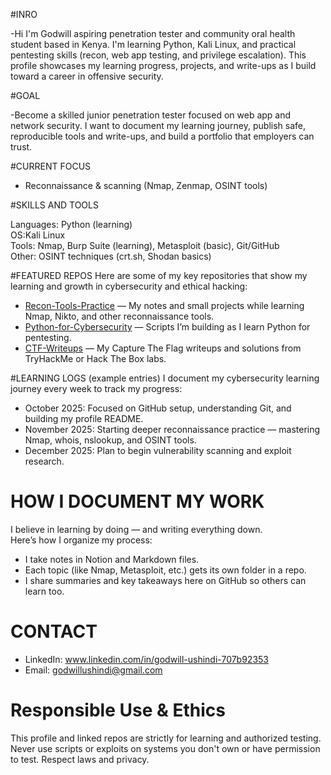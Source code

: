 #INRO

-Hi I'm Godwill aspiring penetration tester and community oral health student based in Kenya. I'm learning Python, Kali Linux, and practical pentesting skills (recon, web app testing, and privilege escalation). This profile showcases my learning progress, projects, and write-ups as I build toward a career in offensive security.

#GOAL

-Become a skilled junior penetration tester focused on web app and network security. I want to document my learning journey, publish safe, reproducible tools and write-ups, and build a portfolio that employers can trust.

#CURRENT FOCUS

- Reconnaissance & scanning (Nmap, Zenmap, OSINT tools)

#SKILLS AND TOOLS

Languages: Python (learning)  
OS:Kali Linux  
Tools: Nmap, Burp Suite (learning), Metasploit (basic), Git/GitHub  
Other: OSINT techniques (crt.sh, Shodan basics)


#FEATURED REPOS
Here are some of my key repositories that show my learning and growth in cybersecurity and ethical hacking:

- [Recon-Tools-Practice](https://github.com/G-willis/Recon-Tools-Practice) — My notes and small projects while learning Nmap, Nikto, and other reconnaissance tools.
- [Python-for-Cybersecurity](https://github.com/G-willis/Python-for-Cybersecurity) — Scripts I’m building as I learn Python for pentesting.
- [CTF-Writeups](https://github.com/G-willis/CTF-Writeups) — My Capture The Flag writeups and solutions from TryHackMe or Hack The Box labs.

#LEARNING LOGS (example entries)
I document my cybersecurity learning journey every week to track my progress:

- October 2025: Focused on GitHub setup, understanding Git, and building my profile README.  
- November 2025: Starting deeper reconnaissance practice — mastering Nmap, whois, nslookup, and OSINT tools.  
- December 2025: Plan to begin vulnerability scanning and exploit research. 

# HOW I DOCUMENT MY WORK

I believe in learning by doing — and writing everything down.  
Here’s how I organize my process:

- I take notes in Notion and Markdown files.
- Each topic (like Nmap, Metasploit, etc.) gets its own folder in a repo.
- I share summaries and key takeaways here on GitHub so others can learn too.


# CONTACT
- LinkedIn: www.linkedin.com/in/godwill-ushindi-707b92353
- Email: godwillushindi@gmail.com


# Responsible Use & Ethics
This profile and linked repos are strictly for learning and authorized testing. Never use scripts or exploits on systems you don't own or have permission to test. Respect laws and privacy.
